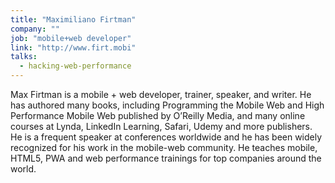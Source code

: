 ```yaml
---
title: "Maximiliano Firtman"
company: ""
job: "mobile+web developer"
link: "http://www.firt.mobi"
talks:
  - hacking-web-performance
---
```


Max Firtman is a mobile + web developer, trainer, speaker, and writer. He has authored many books, including Programming the Mobile Web and High Performance Mobile Web published by O’Reilly Media, and many online courses at Lynda, LinkedIn Learning, Safari, Udemy and more publishers. He is a frequent speaker at conferences worldwide and he has been widely recognized for his work in the mobile-web community. He teaches mobile, HTML5, PWA and web performance trainings for top companies around the world.